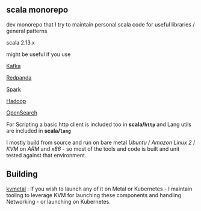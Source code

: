 ## scala monorepo

dev monorepo that I try to maintain personal scala code for useful libraries / general patterns

scala 2.13.x

might be useful if you use

[Kafka](https://kafka.apache.org/quickstart)

[Redpanda](https://docs.redpanda.com/current/home/)

[Spark](https://spark.apache.org/)

[Hadoop](https://hadoop.apache.org/)

[OpenSearch](https://opensearch.org/)

For Scripting a basic http client is included too in **scala/`http`** and Lang utils are included in **scala/`lang`**

I mostly build from source and run on bare metal _Ubuntu_ / _Amazon Linux 2_ / _KVM_ on _ARM_ and _x86_ - so most of the tools and code is built and unit tested against that environment.

## Building

[kvmetal](https://github.com/kuro337/kvmetal) : If you wish to launch any of it on Metal or Kubernetes - I maintain tooling to leverage KVM for launching these components and handling Networking - or launching on Kubernetes.
